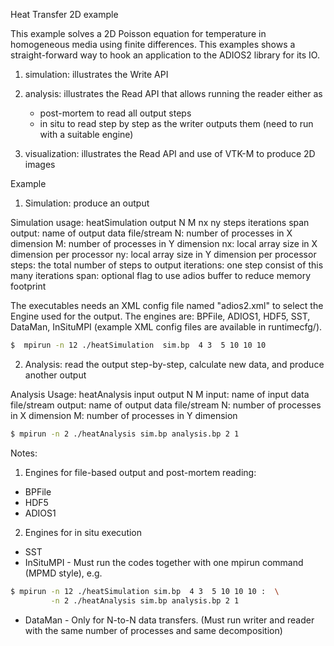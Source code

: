 Heat Transfer 2D example

This example solves a 2D Poisson equation for temperature in homogeneous media
using finite differences. This examples shows a straight-forward way to hook 
an application to the ADIOS2 library for its IO.


1. simulation: illustrates the Write API
  
2. analysis: illustrates the Read API that allows running the reader either as

    * post-mortem to read all output steps
    * in situ to read step by step as the writer outputs them 
       (need to run with a suitable engine)

3. visualization: illustrates the Read API and use of VTK-M to produce 2D images



Example


1. Simulation: produce an output

Simulation usage:  heatSimulation  output  N  M   nx  ny   steps iterations span
  output: name of output data file/stream
  N:      number of processes in X dimension
  M:      number of processes in Y dimension
  nx:     local array size in X dimension per processor
  ny:     local array size in Y dimension per processor
  steps:  the total number of steps to output
  iterations: one step consist of this many iterations
  span:   optional flag to use adios buffer to reduce memory footprint

The executables needs an XML config file named "adios2.xml" to select the Engine used for the output. 
The engines are: BPFile, ADIOS1, HDF5, SST, DataMan, InSituMPI
(example XML config files are available in runtimecfg/). 


```bash
$  mpirun -n 12 ./heatSimulation  sim.bp  4 3  5 10 10 10
```

2. Analysis: read the output step-by-step, calculate new data, and produce another output 

Analysis Usage:   heatAnalysis  input output  N  M 
  input:  name of input data file/stream
  output: name of output data file/stream
  N:      number of processes in X dimension
  M:      number of processes in Y dimension


```bash
$ mpirun -n 2 ./heatAnalysis sim.bp analysis.bp 2 1 

```

Notes:
1. 	Engines for file-based output and post-mortem reading: 

 * BPFile
 * HDF5
 * ADIOS1

2. Engines for in situ execution
 * SST
 * InSituMPI - Must run the codes together with one mpirun command (MPMD style), e.g. 
   
```bash
$ mpirun -n 12 ./heatSimulation sim.bp  4 3  5 10 10 10 :  \
         -n 2 ./heatAnalysis sim.bp analysis.bp 2 1
```
 * DataMan - Only for N-to-N data transfers. 
     (Must run writer and reader with the same number of processes and same decomposition)



